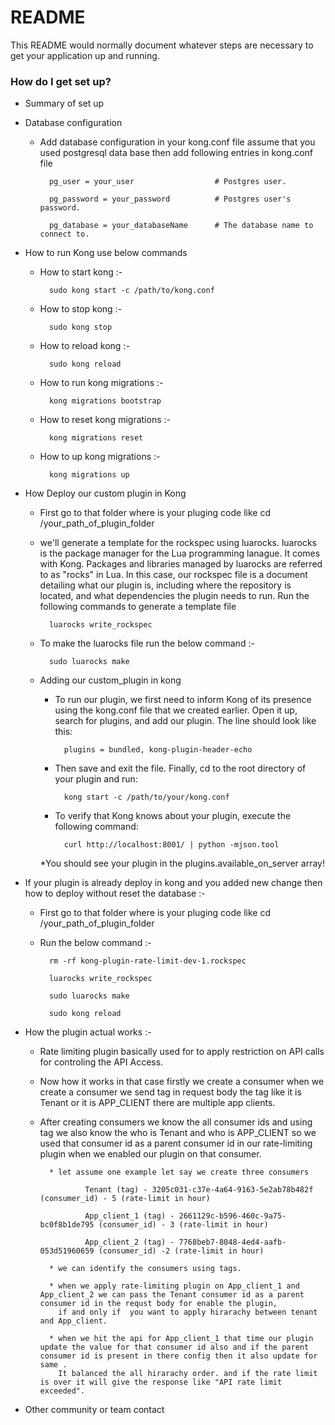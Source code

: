 # README #

This README would normally document whatever steps are necessary to get your application up and running.

### How do I get set up? ###

* Summary of set up

* Database configuration
	
	* Add database configuration in your kong.conf file assume that you used postgresql data base then add following entries in kong.conf file
		
			pg_user = your_user                  # Postgres user.
		
			pg_password = your_password          # Postgres user's password.
		
			pg_database = your_databaseName      # The database name to connect to.

* How to run Kong use below commands
	* How to start kong :-
	 		
			sudo kong start -c /path/to/kong.conf
	 
	* How to stop kong :-
	 	
			sudo kong stop
	 
	* How to reload kong :-
	 	
			sudo kong reload
	 
	* How to run kong migrations :-
	 	
			kong migrations bootstrap
	 
	* How to reset kong migrations :-
	 	
			kong migrations reset
	 
	* How to up kong migrations :-
	 	
			kong migrations up

* How Deploy our custom plugin in Kong
	
	* First go to that folder where is your pluging code like cd /your_path_of_plugin_folder
	
	* we'll generate a template for the rockspec using luarocks. luarocks is the package manager for the Lua programming lanague. 
	  It comes with Kong. Packages and libraries managed by luarocks are referred to as "rocks" in Lua. In this case, our rockspec 
	  file is a document detailing what our plugin is, including where the repository is located, and what dependencies the plugin needs to run. 
	  Run the following commands to generate a template file 
			
			luarocks write_rockspec
	
	* To make the luarocks file run the below command :-
			
			sudo luarocks make
	
	* Adding our custom_plugin in kong
		* To run our plugin, we first need to inform Kong of its presence using the kong.conf file that we created earlier. Open it up, search for plugins, and add our plugin. 
		  The line should look like this:
			
				plugins = bundled, kong-plugin-header-echo
		
		* Then save and exit the file. Finally, cd to the root directory of your plugin and run:
				
				kong start -c /path/to/your/kong.conf
			
		* To verify that Kong knows about your plugin, execute the following command:
				
				curl http://localhost:8001/ | python -mjson.tool
		*You should see your plugin in the plugins.available_on_server array!
			
* If your plugin is already deploy in kong and you added new change then how to deploy without reset the database :-
	
	* First go to that folder where is your pluging code like cd /your_path_of_plugin_folder
	
	* Run the below command :-
		
			rm -rf kong-plugin-rate-limit-dev-1.rockspec 
		
			luarocks write_rockspec
		
			sudo luarocks make
		
			sudo kong reload
	


* How the plugin actual works :-


	* Rate limiting plugin basically used for to apply restriction on API calls for controling the API Access.
   
   	* Now how it works in that case firstly we create a consumer when we create a consumer we send tag in request body the tag like it is Tenant or it is APP_CLIENT 
	  there are multiple app clients.
   
   	* After creating consumers we know the all consumer ids and using tag we also know the who is Tenant and who is APP_CLIENT so we used that consumer id as a parent consumer id in our 
	  rate-limiting plugin when we enabled our plugin on that consumer.

	
			* let assume one example let say we create three consumers 
		
					Tenant (tag) - 3205c031-c37e-4a64-9163-5e2ab78b482f (consumer_id) - 5 (rate-limit in hour) 
			
					App_client_1 (tag) - 2661129c-b596-460c-9a75-bc0f8b1de795 (consumer_id) - 3 (rate-limit in hour) 
			
					App_client_2 (tag) - 7768beb7-8048-4ed4-aafb-053d51960659 (consumer_id) -2 (rate-limit in hour) 

			* we can identify the consumers using tags.

			* when we apply rate-limiting plugin on App_client_1 and App_client_2 we can pass the Tenant consumer id as a parent consumer id in the requst body for enable the plugin,
	  	  	  if and only if  you want to apply hirarachy between tenant and App_client.

			* when we hit the api for App_client_1 that time our plugin update the value for that consumer id also and if the parent consumer id is present in there config then it also update for same . 
	  	  	  It balanced the all hirarachy order. and if the rate limit is over it will give the response like "API rate limit exceeded".

* Other community or team contact